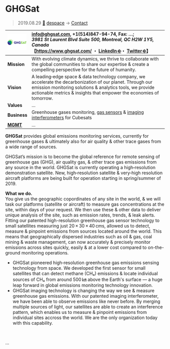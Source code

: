 # GHGSat
> 2019.08.29 [🚀](../../index/index.md) [despace](../index.md) → [Contact](../contact.md)

|[![](../f/con/g/ghgsat_logo1_thumb.png)](../f/con/g/ghgsat_logo1.png)|<info@ghgsat.com>, +1(514)847-94-74, Fax: …;<br> *3981 St Laurent Blvd Suite 500, Montreal, QC H2W 1Y5, Canada*<br> 【<https://www.ghgsat.com/> ・ [LinkedIn ⎆](https://www.linkedin.com/company/ghgsat-inc/)・ [Twitter ⎆](https://twitter.com/ghgsat)】|
|:--|:--|
|**Mission**|With evolving climate dynamics, we thrive to collaborate with the global communities to share our expertise & create a compelling perspective for the future of humanity. |
|**Vision**|A leading‑edge space & data technology company, we accelerate the decarbonization of our planet. Through our emission monitoring solutions & analytics tools, we provide actionable metrics & insights that empower the economies of tomorrow.|
|**Values**|…|
|**Business**|Greenhouse gases monitoring, [gas sensors](sensor.md) & [imaging interferometers](cam.md) for Cubesats|
|**[MGMT](../mgmt.md)**|…|

**GHGSat** provides global emissions monitoring services, currently for greenhouse gases & ultimately also for air quality & other trace gases from a wide range of sources.

GHGSat’s mission is to become the global reference for remote sensing of greenhouse gas (GHG), air quality gas, & other trace gas emissions from any source in the world. GHGSat is currently operating a high‑resolution demonstration satellite. New, high‑resolution satellite & very‑high resolution aircraft platforms are being built for operation starting in spring/summer of 2019.

**What we do.**  
You give us the geographic copordinates of any site in the world, & we will task our platforms (satellite or aircraft) to measure gas concentrations at the site, within days of your request. We then use these & other data to deliver unique analysis of the site, such as emission rates, trends, & leak alerts.  
Fitting our patented high-resolution greenhouse gas sensor technology to small satellites measuring just 20 × 30 × 40 cms, allowed us to detect, measure & pinpoint emissions from sources located around the world. This means that geographically dispersed industries such as oil & gas, coal mining & waste management, can now accurately & precisely monitor emissions across sites quickly, easily & at a lower cost compared to on-the-ground monitoring operations.

   - GHGSat pioneered high‑resolution greenhouse gas emissions sensing technology from space. We developed the first sensor for small satellites that can detect methane (CH₄) emissions & locate individual sources of CH₄ from around 500 ㎞ above the Earth's surface — a huge leap forward in global emissions monitoring technology innovation.
   - GHGSat imaging technology is changing the way we see & measure greenhouse gas emissions. With our patented imaging interferometer, we have been able to observe emissions like never before. By merging multiple sources of light, our satellites are able to create an interference pattern, which enables us to measure & pinpoint emissions from individual sites accross the world. We are the only organization today with this capability.

<p style="page-break-after:always"> </p>

…
